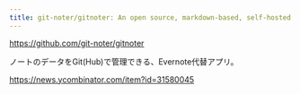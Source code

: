 ```yaml
---
title: git-noter/gitnoter: An open source, markdown-based, self-hosted note taking webapp.
---
```


https://github.com/git-noter/gitnoter

ノートのデータをGit(Hub)で管理できる、Evernote代替アプリ。

https://news.ycombinator.com/item?id=31580045

